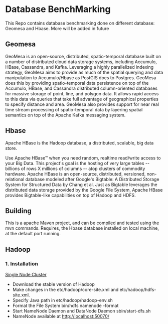 # Database BenchMarking

This Repo contains database benchmarking done on different database: Geomesa and Hbase.
More will be added in future

## Geomesa
GeoMesa is an open-source, distributed, spatio-temporal database built on a number of distributed cloud data storage systems, including Accumulo, HBase, Cassandra, and Kafka. Leveraging a highly parallelized indexing strategy, GeoMesa aims to provide as much of the spatial querying and data manipulation to Accumulo/Hbase as PostGIS does to Postgres.
GeoMesa does this by providing spatio-temporal data persistence on top of the Accumulo, HBase, and Cassandra distributed column-oriented databases for massive storage of point, line, and polygon data. It allows rapid access to this data via queries that take full advantage of geographical properties to specify distance and area. GeoMesa also provides support for near real time stream processing of spatio-temporal data by layering spatial semantics on top of the Apache Kafka messaging system.

## Hbase
Apache HBase is the Hadoop database, a distributed, scalable, big data store.

Use Apache HBase™ when you need random, realtime read/write access to your Big Data. This project's goal is the hosting of very large tables -- billions of rows X millions of columns -- atop clusters of commodity hardware. Apache HBase is an open-source, distributed, versioned, non-relational database modeled after Google's Bigtable: A Distributed Storage System for Structured Data by Chang et al. Just as Bigtable leverages the distributed data storage provided by the Google File System, Apache HBase provides Bigtable-like capabilities on top of Hadoop and HDFS. 

## Building
This is a apache Maven project, and can be compiled and tested using the mvn commands.
Requires, the Hbase database installed on local machine, at the default port running.

## Hadoop
### 1. Installation
[Single Node Cluster](https://hadoop.apache.org/docs/stable/hadoop-project-dist/hadoop-common/SingleCluster.html)
- Download the stable version of Hadoop
- Make changes in the etc/hadoop/core-site.xml and etc/hadoop/hdfs-site.xml.
- Specify Java path in etc/hadoop/hadoop-env.sh
- Format the File System bin/hdfs namenode -format
- Start NameNode Daemon and DataNode Daemon sbin/start-dfs.sh
- NameNode available at [http://localhost:50070/](http://localhost:50070/)
